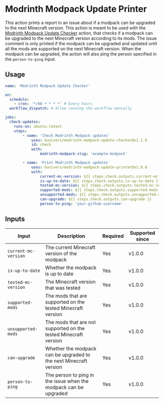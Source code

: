 # Modrinth Modpack Update Printer

This action prints a report in an issue about if a modpack can be upgraded to the next Minecraft version.
This action is meant to be used with the [Modrinth Modpack Update Checker](https://github.com/Gunivers/modrinth-modpack-update-checker) action, that checks if a modpack can be upgraded to the next Minecraft version according to its mods.
The issue comment is only printed if the modpack can be upgraded and updated until all the mods are supported on the next Minecraft version.
When the modpack can be upgraded, the action will also ping the person specified in the `person-to-ping` input.

## Usage

```yaml
name: 'Modrinth Modpack Update Checker'

on:
  schedule:
    - cron: '*/60 * * * *' # Every hours
  workflow_dispatch: # Allow running the workflow manually

jobs:
  check-updates:
    runs-on: ubuntu-latest
    steps:
        - name: 'Check Modrinth Modpack updates'
            uses: Gunivers/modrinth-modpack-update-checker@v1.1.0
            id: check
            with:
                modrinth-modpack-slug: 'example-modpack'

        - name: 'Print Modrinth Modpack updates'
            uses: Gunivers/modrinth-modpack-update-printer@v1.0.0
            with:
                current-mc-version: ${{ steps.check.outputs.current-mc-version }}
                is-up-to-date: ${{ steps.check.outputs.is-up-to-date }}
                tested-mc-version: ${{ steps.check.outputs.tested-mc-version }}
                supported-mods: ${{ steps.check.outputs.supported-mods }}
                unsupported-mods: ${{ steps.check.outputs.unsupported-mods }}
                can-upgrade: ${{ steps.check.outputs.can-upgrade }}
                person-to-ping: 'your-github-username'
```

## Inputs

| Input | Description | Required | Supported since |
| ----- | ----------- | -------- | --------------- |
| `current-mc-version` | The current Minecraft version of the modpack | Yes | v1.0.0 |
| `is-up-to-date` | Whether the modpack is up to date | Yes | v1.0.0 |
| `tested-mc-version` | The Minecraft version that was tested | Yes | v1.0.0 |
| `supported-mods` | The mods that are supported on the tested Minecraft version | Yes | v1.0.0 |
| `unsupported-mods` | The mods that are not supported on the tested Minecraft version | Yes | v1.0.0 |
| `can-upgrade` | Whether the modpack can be upgraded to the next Minecraft version | Yes | v1.0.0 |
| `person-to-ping` | The person to ping in the issue when the modpack can be upgraded | Yes | v1.0.0 |